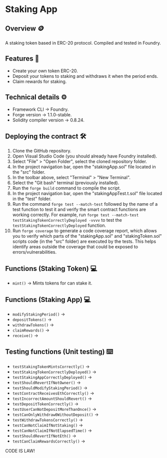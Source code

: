 # Staking App
## Overview 🪙
A staking token based in ERC-20 protocol. Compiled and tested in Foundry.
## Features 📃
* Create your own token ERC-20.
* Deposit your tokens to staking and withdraws it when the period ends.
* Claim rewards for staking.
## Technical details ⚙️
* Framework CLI -> Foundry.
* Forge version -> 1.1.0-stable.
* Solidity compiler version -> 0.8.24.
## Deploying the contract 🛠️
1. Clone the GitHub repository.
2. Open Visual Studio Code (you should already have Foundry installed).
3. Select "File" > "Open Folder", select the cloned repository folder.
4. In the project navigation bar, open the "stakingApp.sol" file located in the "src" folder.
5. In the toolbar above, select "Terminal" > "New Terminal".
6. Select the "Git bash" terminal (previously installed).
7. Run the `forge build` command to compile the script.
8. In the project navigation bar, open the "stakingAppTest.t.sol" file located in the "test" folder.
9. Run the command `forge test --match-test` followed by the name of a test function to test it and verify the smart contract functions are working correctly. For example, run `forge test --match-test testStakingTokenCorrectlyDeployed -vvvv` to test the `testStakingTokenCorrectlyDeployed` function.
10. Run `forge coverage` to generate a code coverage report, which allows you to verify which parts of the "stakingApp.sol" and "stakingToken.sol" scripts code (in the "src" folder) are executed by the tests. This helps identify areas outside the coverage that could be exposed to errors/vulnerabilities.
## Functions (Staking Token) 💻
* `mint()` -> Mints tokens for can stake it.
## Functions (Staking App) 💻
* `modifyStakingPeriod()` ->
* `depositTokens()` ->
* `withdrawTokens()` ->
* `claimRewards()` ->
* `receive()` ->
## Testing functions (Unit testing) ⌨️
* `testStakingTokenMintsCorrectly()` -> 
* `testStakingTokenCorrectlyDeployed()` ->
* `testStakingAppCorrectlyDeployed()` ->
* `testShouldRevertIfNotOwner()` ->
* `testShouldModifyStakingPeriod()` ->
* `testContractReceivesEthCorrectly()` ->
* `testIncorrectAmountShouldRevert()` ->
* `testDepositTokenCorrectly()` ->
* `testUserCanNotDepositMoreThanOnce()` ->
* `testCanOnlyWithdraw0WithoutDeposit()` ->
* `testWithdrawTokensCorrectly()` ->
* `testCanNotClaimIfNotStaking()` ->
* `testCanNotClaimIfNotElapsedTime()` ->
* `testShouldRevertIfNotEth()` ->
* `testCanClaimRewardsCorrectly()` ->

CODE IS LAW!

